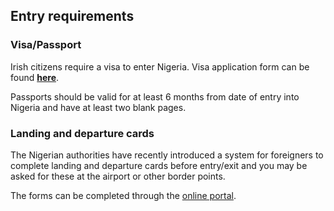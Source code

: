 ## Entry requirements

### **Visa/Passport**

Irish citizens require a visa to enter Nigeria. Visa application form can be found [**here**](https://portal.immigration.gov.ng/visa/freshvisa).

Passports should be valid for at least 6 months from date of entry into Nigeria and have at least two blank pages.

### **Landing and departure cards**

The Nigerian authorities have recently introduced a system for foreigners to complete landing and departure cards before entry/exit and you may be asked for these at the airport or other border points.

The forms can be completed through the [online portal](https://lecard.immigration.gov.ng/).